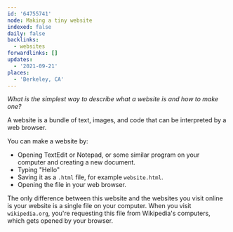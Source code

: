 ```yaml
---
id: '64755741'
node: Making a tiny website
indexed: false
daily: false
backlinks:
  - websites
forwardlinks: []
updates:
  - '2021-09-21'
places:
  - 'Berkeley, CA'
---
```


*What is the simplest way to describe what a website is and how to make one?*

A website is a bundle of text, images, and code that can be interpreted by a web browser. 

You can make a website by: 
- Opening TextEdit or Notepad, or some similar program on your computer and creating a new document. 
- Typing "Hello"
- Saving it as a `.html` file, for example `website.html`. 
- Opening the file in your web browser. 

The only difference between this website and the websites you visit online is your website is a single file on your computer. When you visit `wikipedia.org`, you're requesting this file from Wikipedia's computers, which gets opened by your browser. 
